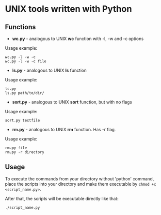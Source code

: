 # UNIX tools written with Python


## Functions


- **wc.py** - analogous to UNIX **wc** function with -l, -w and -c options

Usage example: 
```commandline
wc.py -l -w -c
wc.py -l -w -c file
```
- **ls.py** - analogous to UNIX **ls** function

Usage example: 
```commandline
ls.py
ls.py path/to/dir/
```

- **sort.py**  - analogous to UNIX **sort** function, but with no flags 

Usage example: 
```commandline
sort.py textfile
```
- **rm.py** - analogous to UNIX **rm** function. Has -r flag.

Usage example: 
```commandline
rm.py file
rm.py -r directory
```
## Usage

To execute the commands from your directory without 'python' command, place the scripts into your directory and 
make them executable by `chmod +x <script_name.py>`.

After that, the scripts will be executable directly like that:

`./script_name.py`

